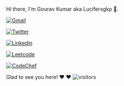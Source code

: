 Hi there, I'm Gourav Kumar aka Luciferxgkp :wave:.

[![Gmail](https://img.shields.io/badge/-Mail-blue?style=flat-square&logo=Gmail&logoColor=white&link=mailto:aec.cse.gourav.095@gmail.com)](mailto:aec.cse.gourav.095@gmail.com)

[![Twitter](https://img.shields.io/twitter/follow/GouravK37913421?label=Follow)](https://twitter.com/intent/follow?screen_name=GouravK37913421)

[![Linkedin](https://img.shields.io/badge/-Gourav%20Kumar-blue?style=flat-square&logo=Linkedin&logoColor=white&link=https://www.linkedin.com/in/gourav-kumar-prajapati/)](https://www.linkedin.com/in/gourav-kumar-prajapati/)

[![Leetcode](https://img.shields.io/badge/Leetcode-Profile-blue)](https://leetcode.com/LuciferxGKP/)

[![CodeChef](https://img.shields.io/badge/CodeChef-Profile-blue)](https://www.codechef.com/users/luciferxgkp)

Glad to see you here! :heart: :heart: ![visitors](https://visitor-badge.glitch.me/badge?page_id=Luciferxgkp.Luciferxgkp)
